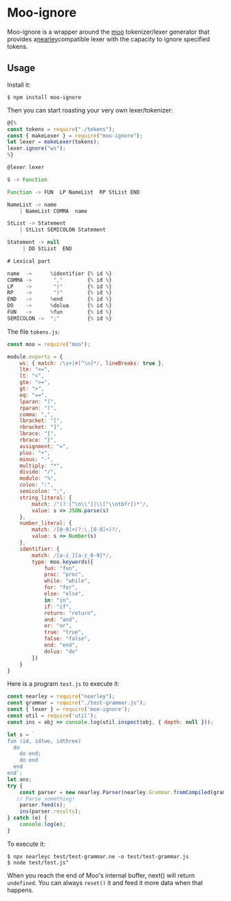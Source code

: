 Moo-ignore
====

Moo-ignore is a wrapper around the [moo](https://www.npmjs.com/package/moo) tokenizer/lexer generator that provides a[nearley](https://github.com/hardmath123/nearley)compatible lexer with the capacity to ignore specified tokens.


Usage
-----

Install it: 

```
$ npm install moo-ignore
``` 

Then you can start roasting your very own lexer/tokenizer:

```js
@{%
const tokens = require("./tokens");
const { makeLexer } = require("moo-ignore");
let lexer = makeLexer(tokens);
lexer.ignore("ws");
%}

@lexer lexer

S -> Function  

Function -> FUN  LP NameList  RP StList END  

NameList -> name  
    | NameList COMMA  name 

StList -> Statement   
    | StList SEMICOLON Statement 

Statement -> null  
     | DO StList  END 

# Lexical part

name  ->      %identifier {% id %}
COMMA ->       ","        {% id %}
LP    ->       "("        {% id %}
RP    ->       ")"        {% id %}
END   ->      %end        {% id %}
DO    ->      %dolua      {% id %}
FUN   ->      %fun        {% id %}
SEMICOLON ->  ";"         {% id %}
```

The file `tokens.js`:

```js
const moo = require("moo");

module.exports = {
    ws: { match: /\s+|#[^\n]*/, lineBreaks: true },
    lte: "<=",
    lt: "<",
    gte: ">=",
    gt: ">",
    eq: "==",
    lparan: "(",
    rparan: ")",
    comma: ",",
    lbracket: "[",
    rbracket: "]",
    lbrace: "{",
    rbrace: "}",
    assignment: "=",
    plus: "+",
    minus: "-",
    multiply: "*",
    divide: "/",
    modulo: "%",
    colon: ":",
    semicolon: ";",
    string_literal: {
        match: /"(?:[^\n\\"]|\\["\\ntbfr])*"/,
        value: s => JSON.parse(s)
    },
    number_literal: {
        match: /[0-9]+(?:\.[0-9]+)?/,
        value: s => Number(s)
    },
    identifier: {
        match: /[a-z_][a-z_0-9]*/,
        type: moo.keywords({
            fun: "fun",
            proc: "proc",
            while: "while",
            for: "for",
            else: "else",
            in: "in",
            if: "if",
            return: "return",
            and: "and",
            or: "or",
            true: "true",
            false: "false",
            end: "end",
            dolua: "do"
        })
    }
}
```

Here is a program `test.js` to execute it:

```js
const nearley = require("nearley");
const grammar = require("./test-grammar.js");
const { lexer } = require('moo-ignore');
const util = require('util');
const ins = obj => console.log(util.inspect(obj, { depth: null }));

let s = `
fun (id, idtwo, idthree)  
  do  
    do end;
    do end
  end 
end`;
let ans;
try {
    const parser = new nearley.Parser(nearley.Grammar.fromCompiled(grammar));
   // Parse something!
    parser.feed(s);
    ins(parser.results);
} catch (e) {
    console.log(e);
}
```

To execute it:

```
$ npx nearleyc test/test-grammar.ne -o test/test-grammar.js
$ node test/test.js"
```

When you reach the end of Moo's internal buffer, next() will return `undefined`. You can always `reset()` it and feed it more data when that happens.

